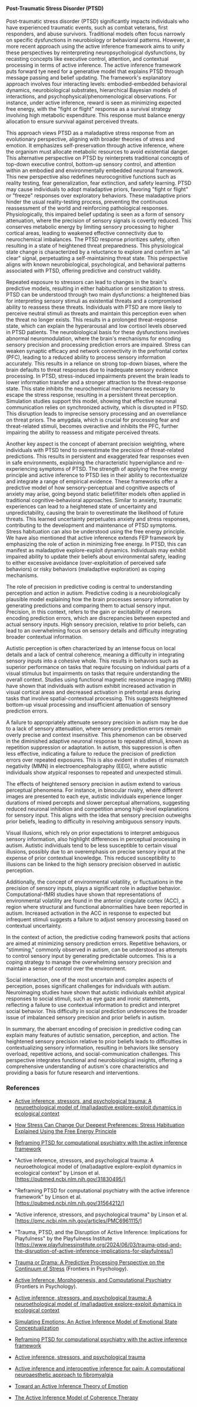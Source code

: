 
#### Post-Traumatic Stress Disorder (PTSD)

Post-traumatic stress disorder (PTSD) significantly impacts individuals who have experienced traumatic events, such as combat veterans, first responders, and abuse survivors. Traditional models often focus narrowly on specific dysfunctions in neurobiology or behavioral patterns. However, a more recent approach using the active inference framework aims to unify these perspectives by reinterpreting neuropsychological dysfunctions, by recasting concepts like executive control, attention, and contextual processing in terms of active inference. The active inference framework puts forward tye need for a generative model that explains PTSD through message passing and belief updating. The framework's explanatory approach involves four interacting levels: embodied-embedded behavioral dynamics, neurobiological substrates, hierarchical Bayesian models of interactions, and psychophysical/phenomenological observations. For instance, under active inference, reward is seen as minimizing expected free energy, with the "fight or flight" response as a survival strategy involving high metabolic expenditure. This response must balance energy allocation to ensure survival against perceived threats.

This approach views PTSD as a maladaptive stress response from an evolutionary perspective, aligning with broader theories of stress and emotion. It emphasizes self-preservation through active inference, where the organism must allocate metabolic resources to avoid existential danger. This alternative perspective on PTSD by reinterprets traditional concepts of top-down executive control, bottom-up sensory control, and attention within an embodied and environmentally embedded neuronal framework. This new perspective also redefines neurocognitive functions such as reality testing, fear generalization, fear extinction, and safety learning. PTSD may cause individuals to adopt maladaptive priors, favoring "fight or flight" or "freeze" responses over exploratory behaviors. These maladaptive priors hinder the usual reality-testing process, preventing the continuous reassessment of the world and reinforcing pathological responses. Physiologically, this impaired belief updating is seen as a form of sensory attenuation, where the precision of sensory signals is covertly reduced. This conserves metabolic energy by limiting sensory processing to higher cortical areas, leading to weakened effective connectivity due to neurochemical imbalances. The PTSD response prioritizes safety, often resulting in a state of heightened threat preparedness. This physiological state change is characterized by a reluctance to explore and confirm an "all clear" signal, perpetuating a self-maintaining threat state. This perspective aligns with known neurobiological, psychological, and behavioral patterns associated with PTSD, offering predictive and construct validity.

Repeated exposure to stressors can lead to changes in the brain's predictive models, resulting in either habituation or sensitization to stress. PTSD can be understood through two main dysfunctions: a heightened bias for interpreting sensory stimuli as existential threats and a compromised ability to reassess these threats. Individuals with PTSD are more likely to perceive neutral stimuli as threats and maintain this perception even when the threat no longer exists. This results in a prolonged threat-response state, which can explain the hyperarousal and low cortisol levels observed in PTSD patients. The neurobiological basis for these dysfunctions involves abnormal neuromodulation, where the brain's mechanisms for encoding sensory precision and processing prediction errors are impaired. Stress can weaken synaptic efficacy and network connectivity in the prefrontal cortex (PFC), leading to a reduced ability to process sensory information accurately. This results in a reliance on strong top-down biases, where the brain defaults to threat responses due to inadequate sensory evidence processing. In PTSD, stress-induced impairments prevent the brain leads to lower information transfer and a stronger attraction to the threat-response state. This state inhibits the neurochemical mechanisms necessary to escape the stress response, resulting in a persistent threat perception. Simulation studies support this model, showing that effective neuronal communication relies on synchronized activity, which is disrupted in PTSD. This disruption leads to imprecise sensory processing and an overreliance on threat priors. The amygdala, which is crucial for processing fear and threat-related stimuli, becomes overactive and inhibits the PFC, further impairing the ability to reassess and mitigate perceived threats.

Another key aspect is the concept of aberrant precision weighting, where individuals with PTSD tend to overestimate the precision of threat-related predictions. This results in persistent and exaggerated fear responses even in safe environments, explaining the characteristic hypervigilance and re-experiencing symptoms of PTSD. The strength of applying the free energy principle and active inference to PTSD lies in their ability to recontextualize and integrate a range of empirical evidence. These frameworks offer a predictive model of how sensory-perceptual and cognitive aspects of anxiety may arise, going beyond static belief/filter models often applied in traditional cognitive-behavioral approaches. Similar to anxiety, traumatic experiences can lead to a heightened state of uncertainty and unpredictability, causing the brain to overestimate the likelihood of future threats. This learned uncertainty perpetuates anxiety and stress responses, contributing to the development and maintenance of PTSD symptoms. Stress habituation can also be understood using the free energy principle. We have also mentioned that active inference extends FEP framework by emphasizing the role of action in minimizing free energy. In PTSD, this can manifest as maladaptive explore-exploit dynamics. Individuals may exhibit impaired ability to update their beliefs about environmental safety, leading to either excessive avoidance (over-exploitation of perceived safe behaviors) or risky behaviors (maladaptive exploration) as coping mechanisms. 


The role of precision in predictive coding is central to understanding perception and action in autism. Predictive coding is a neurobiologically plausible model explaining how the brain processes sensory information by generating predictions and comparing them to actual sensory input. Precision, in this context, refers to the gain or excitability of neurons encoding prediction errors, which are discrepancies between expected and actual sensory inputs. High sensory precision, relative to prior beliefs, can lead to an overwhelming focus on sensory details and difficulty integrating broader contextual information.

Autistic perception is often characterized by an intense focus on local details and a lack of central coherence, meaning a difficulty in integrating sensory inputs into a cohesive whole. This results in behaviors such as superior performance on tasks that require focusing on individual parts of a visual stimulus but impairments on tasks that require understanding the overall context. Studies using functional magnetic resonance imaging (fMRI) have shown that individuals with autism exhibit increased activation in visual cortical areas and decreased activation in prefrontal areas during tasks that involve spatial-contextual processing. This suggests heightened bottom-up visual processing and insufficient attenuation of sensory prediction errors.

A failure to appropriately attenuate sensory precision in autism may be due to a lack of sensory attenuation, where sensory prediction errors remain overly precise and context insensitive. This phenomenon can be observed in the diminished adaptive neuronal response to repeated stimuli, known as repetition suppression or adaptation. In autism, this suppression is often less effective, indicating a failure to reduce the precision of prediction errors over repeated exposures. This is also evident in studies of mismatch negativity (MMN) in electroencephalography (EEG), where autistic individuals show atypical responses to repeated and unexpected stimuli.

The effects of heightened sensory precision in autism extend to various perceptual phenomena. For instance, in binocular rivalry, where different images are presented to each eye, autistic individuals experience longer durations of mixed percepts and slower perceptual alternations, suggesting reduced neuronal inhibition and competition among high-level explanations for sensory input. This aligns with the idea that sensory precision outweighs prior beliefs, leading to difficulty in resolving ambiguous sensory inputs.

Visual illusions, which rely on prior expectations to interpret ambiguous sensory information, also highlight differences in perceptual processing in autism. Autistic individuals tend to be less susceptible to certain visual illusions, possibly due to an overemphasis on precise sensory input at the expense of prior contextual knowledge. This reduced susceptibility to illusions can be linked to the high sensory precision observed in autistic perception.

Additionally, the concept of environmental volatility, or fluctuations in the precision of sensory inputs, plays a significant role in adaptive behavior. Computational-fMRI studies have shown that representations of environmental volatility are found in the anterior cingulate cortex (ACC), a region where structural and functional abnormalities have been reported in autism. Increased activation in the ACC in response to expected but infrequent stimuli suggests a failure to adjust sensory processing based on contextual uncertainty.

In the context of action, the predictive coding framework posits that actions are aimed at minimizing sensory prediction errors. Repetitive behaviors, or "stimming," commonly observed in autism, can be understood as attempts to control sensory input by generating predictable outcomes. This is a coping strategy to manage the overwhelming sensory precision and maintain a sense of control over the environment.

Social interaction, one of the most uncertain and complex aspects of perception, poses significant challenges for individuals with autism. Neuroimaging studies have shown that autistic individuals exhibit atypical responses to social stimuli, such as eye gaze and ironic statements, reflecting a failure to use contextual information to predict and interpret social behavior. This difficulty in social prediction underscores the broader issue of imbalanced sensory precision and prior beliefs in autism.

In summary, the aberrant encoding of precision in predictive coding can explain many features of autistic sensation, perception, and action. The heightened sensory precision relative to prior beliefs leads to difficulties in contextualizing sensory information, resulting in behaviors like sensory overload, repetitive actions, and social-communication challenges. This perspective integrates functional and neurobiological insights, offering a comprehensive understanding of autism's core characteristics and providing a basis for future research and interventions.


### References

- [Active inference, stressors, and psychological trauma: A neuroethological model of (mal)adaptive explore-exploit dynamics in ecological context](https://www.ncbi.nlm.nih.gov/pmc/articles/PMC6961115/) 
- [How Stress Can Change Our Deepest Preferences: Stress Habituation Explained Using the Free Energy Principle](https://www.frontiersin.org/journals/psychology/articles/10.3389/fpsyg.2022.865203/full) 
- [Reframing PTSD for computational psychiatry with the active inference framework](https://www.ncbi.nlm.nih.gov/pmc/articles/PMC6816477/)

-  "Active inference, stressors, and psychological trauma: A neuroethological model of (mal)adaptive explore-exploit dynamics in ecological context" by Linson et al.
[https://pubmed.ncbi.nlm.nih.gov/31830495/]

-  "Reframing PTSD for computational psychiatry with the active inference framework" by Linson et al.
[https://pubmed.ncbi.nlm.nih.gov/31564212/]

-  "Active inference, stressors, and psychological trauma" by Linson et al.
[https://pmc.ncbi.nlm.nih.gov/articles/PMC6961115/]

-  "Trauma, PTSD, and the Disruption of Active Inference: Implications for Playfulness" by the Playfulness Institute
[https://www.playfulnessinstitute.org/2024/06/03/trauma-ptsd-and-the-disruption-of-active-inference-implications-for-playfulness/]

-  [Trauma or Drama: A Predictive Processing Perspective on the Continuum of Stress](https://www.frontiersin.org/articles/10.3389/fpsyg.2022.792828/full) (Frontiers in Psychology).
-  [Active Inference, Morphogenesis, and Computational Psychiatry](https://www.frontiersin.org/articles/10.3389/fpsyg.2021.646165/full) (Frontiers in Psychology).
- [Active inference, stressors, and psychological trauma: A neuroethological model of (mal)adaptive explore-exploit dynamics in ecological context](https://pubmed.ncbi.nlm.nih.gov/31830495/)
- [Simulating Emotions: An Active Inference Model of Emotional State Conceptualization](https://www.frontiersin.org/journals/psychology/articles/10.3389/fpsyg.2024.1345480/full)
- [Reframing PTSD for computational psychiatry with the active inference framework](https://pubmed.ncbi.nlm.nih.gov/31564212/)
- [Active inference, stressors, and psychological trauma](https://pmc.ncbi.nlm.nih.gov/articles/PMC6961115/)

- [Active inference and interoceptive inference for pain: A computational neuroaesthetic approach to fibromyalgia](https://www.frontiersin.org/journals/computational-neuroscience/articles/10.3389/fncom.2022.988977/full)

- [Toward an Active Inference Theory of Emotion](https://www.mdpi.com/1099-4300/26/10/833)

- [The Active Inference Model of Coherence Therapy](https://www.frontiersin.org/journals/human-neuroscience/articles/10.3389/fnhum.2022.955558/full)

